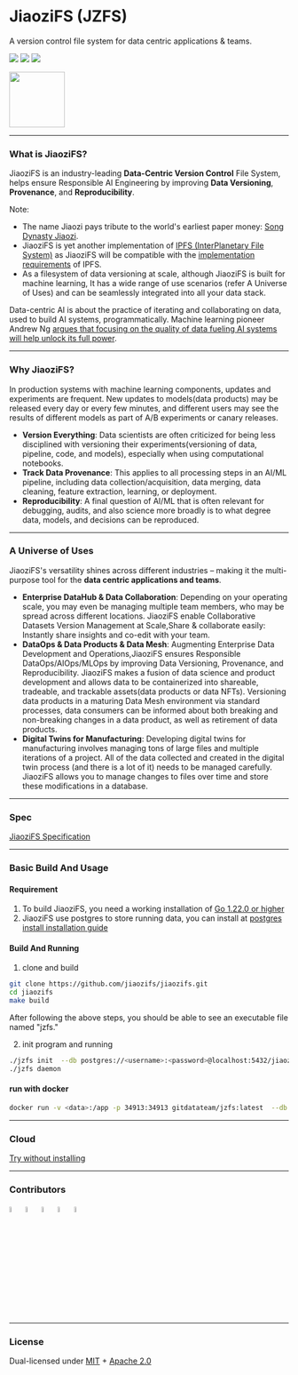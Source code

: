 # JiaoziFS (JZFS)
A version control file system for data centric applications & teams.

<p align="left">
  <a href="https://codecov.io/gh/jiaozifs/jiaozifs"><img src="https://codecov.io/gh/jiaozifs/jiaozifs/branch/main/graph/badge.svg"></a>
  <a href="https://goreportcard.com/report/github.com/jiaozifs/jiaozifs"><img src="https://goreportcard.com/badge/github.com/jiaozifs/jiaozifs" /></a>  
  <a href=""><img src="https://img.shields.io/badge/golang-%3E%3D1.22.0-blue.svg" /></a>
  <br>
</p>

<img src="https://github.com/jiaozifs/jiaozifs/blob/main/docs/logo/jiaozifs.png" width="100">

----
### What is JiaoziFS?
JiaoziFS is an industry-leading **Data-Centric Version Control** File System, helps ensure Responsible AI Engineering by improving **Data Versioning**, **Provenance**, and **Reproducibility**.

Note:
* The name Jiaozi pays tribute to the world's earliest paper money: [Song Dynasty Jiaozi](https://en.wikipedia.org/wiki/Jiaozi_(currency)).
* JiaoziFS is yet another implementation of [IPFS (InterPlanetary File System)](https://ipfs.tech/) as JiaoziFS will be compatible with the [implementation requirements](https://specs.ipfs.tech/architecture/principles/#ipfs-implementation-requirements) of IPFS.
* As a filesystem of data versioning at scale, although JiaoziFS is built for machine learning, It has a wide range of use scenarios (refer A Universe of Uses) and can be seamlessly integrated into all your data stack.

Data-centric AI is about the practice of iterating and collaborating on data, used to build AI systems, programmatically. Machine learning pioneer Andrew Ng [argues that focusing on the quality of data fueling AI systems will help unlock its full power](https://youtu.be/TU6u_T-s68Y).  

----
### Why JiaoziFS?
In production systems with machine learning components, updates and experiments are frequent. New updates to models(data products) may be released every day or every few minutes, and different users may see the results of different models as part of A/B experiments or canary releases.

* **Version Everything**: Data scientists are often criticized for being less disciplined with versioning their experiments(versioning of data, pipeline, code, and models), especially when using computational notebooks.
* **Track Data Provenance**: This applies to all processing steps in an AI/ML pipeline, including data collection/acquisition, data merging, data cleaning, feature extraction, learning, or deployment.
* **Reproducibility**: A final question of AI/ML that is often relevant for debugging, audits, and also science more broadly is to what degree data, models, and decisions can be reproduced.

----
### A Universe of Uses
JiaoziFS's versatility shines across different industries – making it the multi-purpose tool for the **data centric applications and teams**.

* **Enterprise DataHub & Data Collaboration**: Depending on your operating scale, you may even be managing multiple team members, who may be spread across different locations. JiaoziFS enable Collaborative Datasets Version Management at Scale,Share & collaborate easily: Instantly share insights and co-edit with your team.
* **DataOps & Data Products & Data Mesh**: Augmenting Enterprise Data Development and Operations,JiaoziFS ensures Responsible DataOps/AIOps/MLOps by improving Data Versioning, Provenance, and Reproducibility. JiaoziFS makes a fusion of data science and product development and allows data to be containerized into shareable, tradeable, and trackable assets(data products or data NFTs). Versioning data products in a maturing Data Mesh environment via standard processes, data consumers can be informed about both breaking and non-breaking changes in a data product, as well as retirement of data products.
* **Digital Twins for Manufacturing**: Developing digital twins for manufacturing involves managing tons of large files and multiple iterations of a project. All of the data collected and created in the digital twin process (and there is a lot of it) needs to be managed carefully. JiaoziFS allows you to manage changes to files over time and store these modifications in a database.

----
### Spec
[JiaoziFS Specification](https://github.com/jiaozifs/Spec)

----
### Basic Build And Usage

#### Requirement
1. To build JiaoziFS, you need a working installation of   [Go 1.22.0 or higher](https://golang.org/dl/)
2. JiaoziFS use postgres to store running data, you can install at  [postgres install installation guide](https://www.postgresql.org/docs/current/installation.html)

#### Build And Running

1. clone and build
```bash
git clone https://github.com/jiaozifs/jiaozifs.git
cd jiaozifs
make build
```

After following the above steps, you should be able to see an executable file named "jzfs."

2. init program and running
```bash
./jzfs init  --db postgres://<username>:<password>@localhost:5432/jiaozifs?sslmode=disable
./jzfs daemon
```

#### run with docker
```bash
docker run -v <data>:/app -p 34913:34913 gitdatateam/jzfs:latest  --db "postgres://<user>:<password>@192.168.1.16:5432/jiaozifs?sslmode=disable" --bs_path /app/data --listen http://0.0.0.0:34913 --config /app/config.toml
```

----
### Cloud
[Try without installing](https://cloud.jiaozifs.com)

----
### Contributors

<a href="https://github.com/hunjixin" target="_blank"><img src="https://avatars.githubusercontent.com/u/41407352?v=4" width="5%" height="5%"/></a> <a href="https://github.com/Brownjy" target="_blank"><img src="https://avatars.githubusercontent.com/u/54040689?v=4" width="5%" height="5%"/></a> <a href="https://github.com/TsumikiQAQ" target="_blank"><img src="https://avatars.githubusercontent.com/u/116857998?v=4" width="5%" height="5%"/></a> <a href="https://github.com/taoshengshi" target="_blank"><img src="https://avatars.githubusercontent.com/u/33315004?v=4" width="5%" height="5%"/></a> <a href="https://github.com/gitdata001" target="_blank"><img src="https://avatars.githubusercontent.com/u/157772574?v=4" width="5%" height="5%"/></a>

----
### License

Dual-licensed under [MIT](https://github.com/jiaozifs/jiaozifs/blob/main/LICENSE-MIT) + [Apache 2.0](https://github.com/jiaozifs/jiaozifs/blob/main/LICENSE-APACHE)

